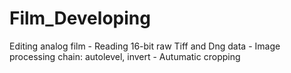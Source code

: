 # Film_Developing
Editing analog film - Reading 16-bit raw Tiff and Dng data - Image processing chain: autolevel, invert - Autumatic cropping
